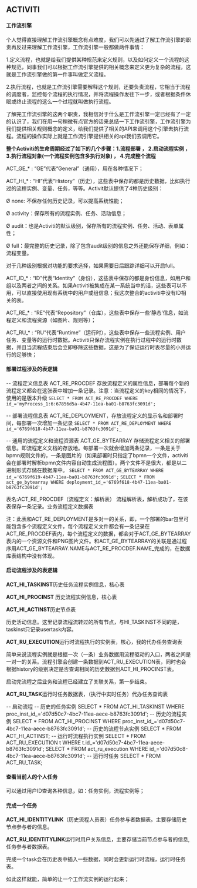 ## ACTIVITI

#### 工作流引擎

​    个人觉得直接理解工作流引擎概念有点难度，我们可以先通过了解工作流引擎的职责再反过来理解工作流引擎，工作流引擎一般都做两件事情：

​    1.定义流程，也就是给我们提供某种规范来定义规则，以及如何定义一个流程的这种规范，同事我们可以根据工作流引擎提供的相关概念来定义更为复杂的流程，这就是工作流引擎做的第一件事叫做定义流程。

​    2.执行流程，也就是工作流引擎需要解释这个规则，还要负责流程，它相当于流程的调度者，监控每个流程的执行情况，并将流程操作发往下一步，或者根据条件休眠或终止流程的这么一个过程就叫做执行流程。

​    了解完工作流引擎的这两个职责，我相信对于什么是工作流引擎一定已经有了一定的认识了，我们在用一句稍微有点官方的话来总结一下工作流引擎，工作流引擎为我们提供相关规则概念的定义，给我们提供了相关的API来调用这个引擎去执行流程。流程的操作实际上就是工作流引擎提供相关的api我们去调用它。

 **整个Activiti的生命周期经过了如下的几个步骤：1.流程部署 ， 2.启动流程实例 ， 3.执行流程对象(一个流程实例包含多执行对象) ， 4.完成整个流程**



ACT_GE_* : “GE”代表“General”（通用），用在各种情况下；

ACT_HI_* : “HI”代表“History”（历史），这些表中保存的都是历史数据，比如执行过的流程实例、变量、任务，等等。Activit默认提供了4种历史级别：

Ø  none: 不保存任何历史记录，可以提高系统性能；

Ø  activity：保存所有的流程实例、任务、活动信息；

Ø  audit：也是Activiti的默认级别，保存所有的流程实例、任务、活动、表单属性；

Ø  full：最完整的历史记录，除了包含audit级别的信息之外还能保存详细，例如：流程变量。

对于几种级别根据对功能的要求选择，如果需要日后跟踪详细可以开启full。

 

ACT_ID_* : “ID”代表“Identity”（身份），这些表中保存的都是身份信息，如用户和组以及两者之间的关系。如果Activiti被集成在某一系统当中的话，这些表可以不用，可以直接使用现有系统中的用户或组信息；我这次整合的activiti中没有ID相关的表。

ACT_RE_* : “RE”代表“Repository”（仓库），这些表中保存一些‘静态’信息，如流程定义和流程资源（如图片、规则等）；

ACT_RU_* : “RU”代表“Runtime”（运行时），这些表中保存一些流程实例、用户任务、变量等的运行时数据。Activiti只保存流程实例在执行过程中的运行时数据，并且当流程结束后会立即移除这些数据，这是为了保证运行时表尽量的小并运行的足够快；





#### 部署过程涉及的表逻辑

-- 流程定义信息表 ACT_RE_PROCDEF  存放流程定义的属性信息，部署每个新的流程定义都会在这张表中增加一条记录。注意：当流程定义的key相同的情况下，使用的是版本升级
`SELECT * FROM ACT_RE_PROCDEF WHERE id_='myProcess_1:6:67856d5a-4b47-11ea-ba01-b8763fc3091d';`



-- 部署流程信息表 ACT_RE_DEPLOYMENT，存放流程定义的显示名和部署时间，每部署一次增加一条记录
`SELECT * FROM ACT_RE_DEPLOYMENT WHERE id_='6769f618-4b47-11ea-ba01-b8763fc3091d';_`

   -- 通用的流程定义和流程资源表 ACT_GE_BYTEARRAY 存储流程定义相关的部署信息。即流程定义文档的存放地。每部署一次就会增加两条记录，一条是关于bpmn规则文件的，一条是图片的（如果部署时只指定了bpmn一个文件，activiti会在部署时解析bpmn文件内容自动生成流程图）。两个文件不是很大，都是以二进制形式存储在数据库中。
   `SELECT * FROM ACT_GE_BYTEARRAY WHERE id_='6769f619-4b47-11ea-ba01-b8763fc3091d';`
   `SELECT * FROM act_ge_bytearray WHERE deployment_id_='6769f618-4b47-11ea-ba01-b8763fc3091d';`



表名:ACT_RE_PROCDEF（流程定义：解析表）
流程解析表，解析成功了，在该表保存一条记录。业务流程定义数据表


注：此表和ACT_RE_DEPLOYMENT是多对一的关系，即，一个部署的bar包里可能包含多个流程定义文件，每个流程定义文件都会有一条记录在ACT_RE_PROCDEF表内，每个流程定义的数据，都会对于ACT_GE_BYTEARRAY表内的一个资源文件和PNG图片文件。和ACT_GE_BYTEARRAY的关联是通过程序用ACT_GE_BYTEARRAY.NAME与ACT_RE_PROCDEF.NAME_完成的，在数据库表结构中没有体现。



#### 启动流程涉及的表逻辑

**ACT_HI_TASKINST**历史任务流程实例信息，核心表


**ACT_HI_PROCINST** 历史流程实例信息，核心表


**ACT_HI_ACTINST**历史节点表

历史活动信息。这里记录流程流转过的所有节点，与HI_TASKINST不同的是，taskinst只记录usertask内容。




**ACT_RU_EXECUTION**运行时流程执行的实例表，核心，我的代办任务查询表


简单来说流程实例就是根据一次（一条）业务数据用流程驱动的入口，两者之间是一对一的关系。流程引擎会创建一条数据到ACT_RU_EXECUTION表，同时也会根据history的级别决定是否查询相同的历史数据到ACT_HI_PROCINST表。

启动完流程之后业务和流程已经建立了关联关系，第一步结束。



**ACT_RU_TASK**运行时任务数据表，（执行中实时任务）代办任务查询表




-- 启动流程
-- 历史的任务实例
SELECT * FROM ACT_HI_TASKINST WHERE proc_inst_id_='d07d50c7-4bc7-11ea-aece-b8763fc3091d';
-- 历史的流程实例
SELECT * FROM ACT_HI_PROCINST WHERE proc_inst_id_='d07d50c7-4bc7-11ea-aece-b8763fc3091d';
-- 历史的流程节点实例
SELECT * FROM ACT_HI_ACTINST;
-- 运行时流程执行实例
SELECT * FROM ACT_RU_EXECUTION t WHERE t.id_='d07d50c7-4bc7-11ea-aece-b8763fc3091d';
SELECT * FROM act_ru_execution  WHERE id_='d07d50c8-4bc7-11ea-aece-b8763fc3091d';
-- 运行时任务
SELECT * FROM ACT_RU_TASK;



#### 查看当前人的个人任务

可以通过用户ID查询各种信息，如：任务实例，流程实例等；



#### 完成一个任务

**ACT_HI_IDENTITYLINK**（历史流程人员表）任务参与者数据表。主要存储历史节点参与者的信息。


**ACT_RU_IDENTITYLINK**运行时用户关系信息，主要存储当前节点参与者的信息,任务参与者数据表。


完成一个task会在历史表中插入一些数据，同时会更新运行时流程，运行时任务表。

如此这样就能，简单的让一个工作流实例的运行起来；


